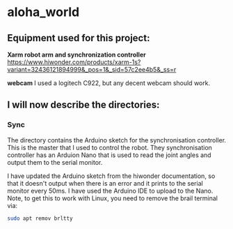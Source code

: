 # aloha_world

## Equipment used for this project:

__Xarm robot arm and synchronization controller__
https://www.hiwonder.com/products/xarm-1s?variant=32436121894999&_pos=1&_sid=57c2ee4b5&_ss=r

__webcam__
I used a logitech C922, but any decent webcam should work.

## I will now describe the directories:

### Sync
The directory contains the Arduino sketch for the synchronisation controller. This is the master that I used to control the robot. They synchronisation controller has an Arduion Nano that is used to read the joint angles and output them to the serial monitor.

I have updated the Arduino sketch from the hiwonder documentation, so that it doesn't output when there is an error and it prints to the serial monitor every 50ms. I have used the Arduino IDE to upload to the Nano. Note, to get this to work with Linux, you need to remove the brail terminal via:


```bash
sudo apt remov brltty
```






